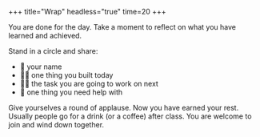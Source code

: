 +++
title="Wrap"
headless="true"
time=20
+++

You are done for the day. Take a moment to reflect on what you have learned and achieved.

Stand in a circle and share:

- 📛 your name
- 💪🏽 one thing you built today
- 👷🏾 the task you are going to work on next
- 🛟 one thing you need help with

Give yourselves a round of applause. Now you have earned your rest. Usually people go for a drink (or a coffee) after class. You are welcome to join and wind down together.
